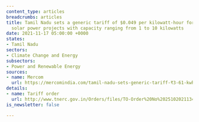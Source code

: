 ```yaml
---
content_type: articles
breadcrumbs: articles
title: Tamil Nadu sets a generic tariff of $0.049 per kilowatt-hour for grid-connected
  solar power projects with capacity ranging from 1 to 10 kilowatts
date: 2021-11-17 05:00:00 +0000
states:
- Tamil Nadu
sectors:
- Climate Change and Energy
subsectors:
- Power and Renewable Energy
sources:
- name: Mercom
  url: https://mercomindia.com/tamil-nadu-sets-generic-tariff-₹3-61-kwh-for-rooftop-solar-10-kw/
details:
- name: Tariff order
  url: http://www.tnerc.gov.in/Orders/files/TO-Order%20No%20251020211341.pdf
is_newsletter: false

---
```

